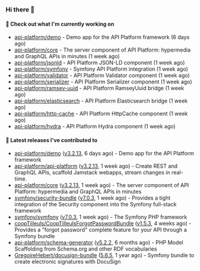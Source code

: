 ### Hi there 👋

#### 👷 Check out what I'm currently working on

- [api-platform/demo](https://github.com/api-platform/demo) - Demo app for the API Platform framework (6 days ago)
- [api-platform/core](https://github.com/api-platform/core) - The server component of API Platform: hypermedia and GraphQL APIs in minutes (1 week ago)
- [api-platform/jsonld](https://github.com/api-platform/jsonld) - API Platform JSON-LD component (1 week ago)
- [api-platform/symfony](https://github.com/api-platform/symfony) - Symfony API Platform integration (1 week ago)
- [api-platform/validator](https://github.com/api-platform/validator) - API Platform Validator component (1 week ago)
- [api-platform/serializer](https://github.com/api-platform/serializer) - API Platform Serializer component (1 week ago)
- [api-platform/ramsey-uuid](https://github.com/api-platform/ramsey-uuid) - API Platform RamseyUuid bridge (1 week ago)
- [api-platform/elasticsearch](https://github.com/api-platform/elasticsearch) - API Platform Elasticsearch bridge (1 week ago)
- [api-platform/http-cache](https://github.com/api-platform/http-cache) - API Platform HttpCache component (1 week ago)
- [api-platform/hydra](https://github.com/api-platform/hydra) - API Platform Hydra component (1 week ago)

#### 🔭 Latest releases I've contributed to

- [api-platform/demo](https://github.com/api-platform/demo) ([v3.2.13](https://github.com/api-platform/demo/releases/tag/v3.2.13), 6 days ago) - Demo app for the API Platform framework
- [api-platform/api-platform](https://github.com/api-platform/api-platform) ([v3.2.13](https://github.com/api-platform/api-platform/releases/tag/v3.2.13), 1 week ago) - Create REST and GraphQL APIs, scaffold Jamstack webapps, stream changes in real-time.
- [api-platform/core](https://github.com/api-platform/core) ([v3.2.13](https://github.com/api-platform/core/releases/tag/v3.2.13), 1 week ago) - The server component of API Platform: hypermedia and GraphQL APIs in minutes
- [symfony/security-bundle](https://github.com/symfony/security-bundle) ([v7.0.3](https://github.com/symfony/security-bundle/releases/tag/v7.0.3), 1 week ago) - Provides a tight integration of the Security component into the Symfony full-stack framework
- [symfony/symfony](https://github.com/symfony/symfony) ([v7.0.3](https://github.com/symfony/symfony/releases/tag/v7.0.3), 1 week ago) - The Symfony PHP framework
- [coopTilleuls/CoopTilleulsForgotPasswordBundle](https://github.com/coopTilleuls/CoopTilleulsForgotPasswordBundle) ([v1.5.3](https://github.com/coopTilleuls/CoopTilleulsForgotPasswordBundle/releases/tag/v1.5.3), 4 weeks ago) - Provides a &#34;forgot password&#34; complete feature for your API through a Symfony bundle
- [api-platform/schema-generator](https://github.com/api-platform/schema-generator) ([v5.2.2](https://github.com/api-platform/schema-generator/releases/tag/v5.2.2), 6 months ago) - PHP Model Scaffolding from Schema.org and other RDF vocabularies
- [GregoireHebert/docusign-bundle](https://github.com/GregoireHebert/docusign-bundle) ([5.6.5](https://github.com/GregoireHebert/docusign-bundle/releases/tag/5.6.5), 1 year ago) - Symfony bundle to create electronic signatures with DocuSign

